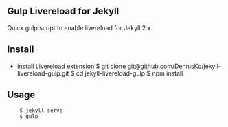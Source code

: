 Gulp Livereload for Jekyll
-----
Quick gulp script to enable livereload for Jekyll 2.x.

## Install
- install Livereload extension
    $ git clone git@github.com/DennisKo/jekyll-livereload-gulp.git
    $ cd jekyll-livereload-gulp
    $ npm install

## Usage

		$ jekyll serve
		$ gulp
